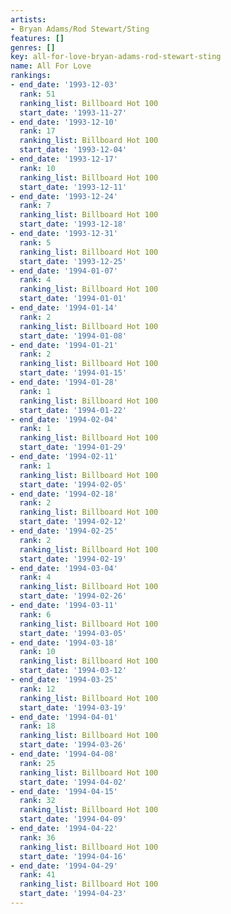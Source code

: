 ```yaml
---
artists:
- Bryan Adams/Rod Stewart/Sting
features: []
genres: []
key: all-for-love-bryan-adams-rod-stewart-sting
name: All For Love
rankings:
- end_date: '1993-12-03'
  rank: 51
  ranking_list: Billboard Hot 100
  start_date: '1993-11-27'
- end_date: '1993-12-10'
  rank: 17
  ranking_list: Billboard Hot 100
  start_date: '1993-12-04'
- end_date: '1993-12-17'
  rank: 10
  ranking_list: Billboard Hot 100
  start_date: '1993-12-11'
- end_date: '1993-12-24'
  rank: 7
  ranking_list: Billboard Hot 100
  start_date: '1993-12-18'
- end_date: '1993-12-31'
  rank: 5
  ranking_list: Billboard Hot 100
  start_date: '1993-12-25'
- end_date: '1994-01-07'
  rank: 4
  ranking_list: Billboard Hot 100
  start_date: '1994-01-01'
- end_date: '1994-01-14'
  rank: 2
  ranking_list: Billboard Hot 100
  start_date: '1994-01-08'
- end_date: '1994-01-21'
  rank: 2
  ranking_list: Billboard Hot 100
  start_date: '1994-01-15'
- end_date: '1994-01-28'
  rank: 1
  ranking_list: Billboard Hot 100
  start_date: '1994-01-22'
- end_date: '1994-02-04'
  rank: 1
  ranking_list: Billboard Hot 100
  start_date: '1994-01-29'
- end_date: '1994-02-11'
  rank: 1
  ranking_list: Billboard Hot 100
  start_date: '1994-02-05'
- end_date: '1994-02-18'
  rank: 2
  ranking_list: Billboard Hot 100
  start_date: '1994-02-12'
- end_date: '1994-02-25'
  rank: 2
  ranking_list: Billboard Hot 100
  start_date: '1994-02-19'
- end_date: '1994-03-04'
  rank: 4
  ranking_list: Billboard Hot 100
  start_date: '1994-02-26'
- end_date: '1994-03-11'
  rank: 6
  ranking_list: Billboard Hot 100
  start_date: '1994-03-05'
- end_date: '1994-03-18'
  rank: 10
  ranking_list: Billboard Hot 100
  start_date: '1994-03-12'
- end_date: '1994-03-25'
  rank: 12
  ranking_list: Billboard Hot 100
  start_date: '1994-03-19'
- end_date: '1994-04-01'
  rank: 18
  ranking_list: Billboard Hot 100
  start_date: '1994-03-26'
- end_date: '1994-04-08'
  rank: 25
  ranking_list: Billboard Hot 100
  start_date: '1994-04-02'
- end_date: '1994-04-15'
  rank: 32
  ranking_list: Billboard Hot 100
  start_date: '1994-04-09'
- end_date: '1994-04-22'
  rank: 36
  ranking_list: Billboard Hot 100
  start_date: '1994-04-16'
- end_date: '1994-04-29'
  rank: 41
  ranking_list: Billboard Hot 100
  start_date: '1994-04-23'
---
```



